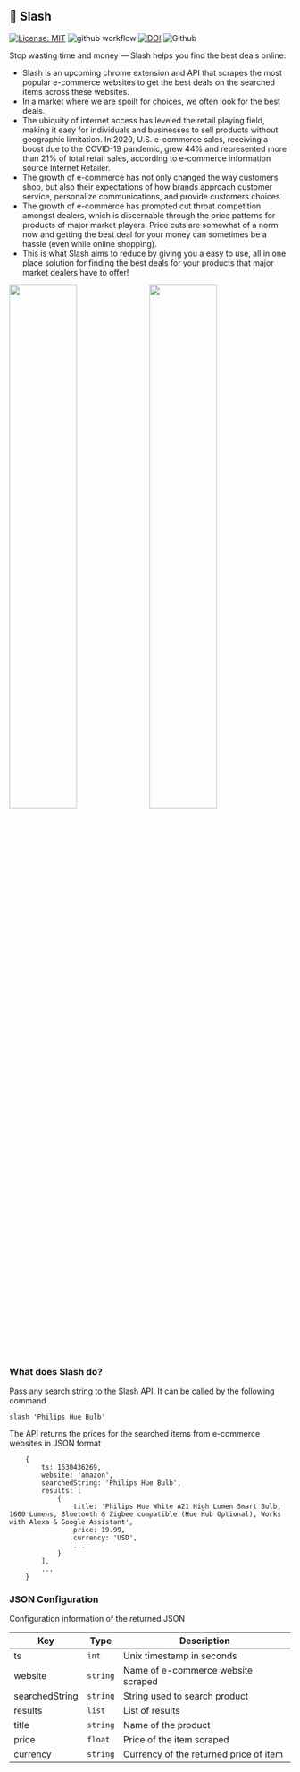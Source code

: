 ## :money_with_wings: Slash

[![License: MIT](https://img.shields.io/badge/License-MIT-yellow.svg)](https://opensource.org/licenses/MIT) 
![github workflow](https://github.com/secheaper/cheaper/actions/workflows/python-app.yml/badge.svg) 
[![DOI](https://zenodo.org/badge/407550383.svg)](https://zenodo.org/badge/latestdoi/407550383)
![Github](https://img.shields.io/badge/language-python-red.svg)


Stop wasting time and money — Slash helps you find the best deals online.
- Slash is an upcoming chrome extension and API that scrapes the most popular e-commerce websites to get the best deals on the searched items across these websites. 
- In a market where we are spoilt for choices, we often look for the best deals.  
- The ubiquity of internet access has leveled the retail playing field, making it easy for individuals and businesses to sell products without geographic limitation. In 2020, U.S. e-commerce sales, receiving a boost due to the COVID-19 pandemic, grew 44% and represented more than 21% of total retail sales, according to e-commerce information source Internet Retailer.
- The growth of e-commerce has not only changed the way customers shop, but also their expectations of how brands approach customer service, personalize communications, and provide customers choices.
- The growth of e-commerce has prompted cut throat competition amongst dealers, which is discernable through the price patterns for products of major market players. Price cuts are somewhat of a norm now and getting the best deal for your money can sometimes be a hassle (even while online shopping).
- This is what Slash aims to reduce by giving you a easy to use, all in one place solution for finding the best deals for your products that major market dealers have to offer!


<p float="left">
<img src="https://media.giphy.com/media/3ohze3cqkv058SUy2s/giphy.gif?cid=ecf05e471lrcuf3ucso5i3yrucua074n5wqx1m12t41a4h92&rid=giphy.gif&ct=g" width= "49%"/>
<img src="https://media.giphy.com/media/J2szWbDQaXQ6Q/giphy.gif?cid=ecf05e47sbd284u1sodsywwh4l2v5v64rfadf4kg5t0vhw3l&rid=giphy.gif&ct=g" width= "49%">  
</p>

<!-- ![Alt Text](https://media.giphy.com/media/3ohze3cqkv058SUy2s/giphy.gif?cid=ecf05e471lrcuf3ucso5i3yrucua074n5wqx1m12t41a4h92&rid=giphy.gif&ct=g) ![Alt Text](https://media.giphy.com/media/J2szWbDQaXQ6Q/giphy.gif?cid=ecf05e47sbd284u1sodsywwh4l2v5v64rfadf4kg5t0vhw3l&rid=giphy.gif&ct=g) -->

### What does Slash do?
Pass any search string to the Slash API. It can be called by the following command
<pre><code>slash 'Philips Hue Bulb'</code></pre>

The API returns the prices for the searched items from e-commerce websites in JSON format

```
    {
        ts: 1630436269,
        website: 'amazon',
        searchedString: 'Philips Hue Bulb',
        results: [
            {
                title: 'Philips Hue White A21 High Lumen Smart Bulb, 1600 Lumens, Bluetooth & Zigbee compatible (Hue Hub Optional), Works with Alexa & Google Assistant',
                price: 19.99,
                currency: 'USD',
                ...
            }
        ],
        ...
    }
```

### JSON Configuration
Configuration information of the returned JSON

| Key     | Type         | Description                        |
|---------|--------------|------------------------------------|
| ts      | ```int```    | Unix timestamp in seconds          |
| website | ```string``` | Name of e-commerce website scraped |
| searchedString | ```string``` | String used to search product |
| results | ```list``` | List of results  |
| title | ```string``` | Name of the product  |
| price | ```float``` | Price of the item scraped  |
| currency | ```string``` | Currency of the returned price of item  |


